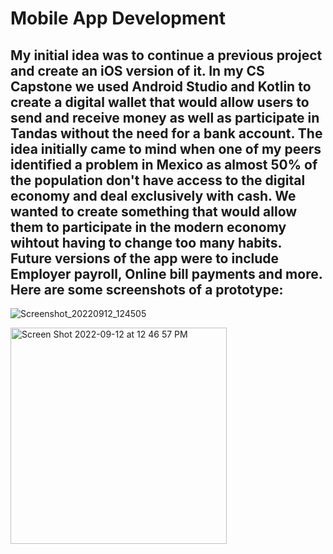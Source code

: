 # Mobile App Development

## My initial idea was to continue a previous project and create an iOS version of it. In my CS Capstone we used Android Studio and Kotlin to create a digital wallet that would allow users to send and receive money as well as participate in Tandas without the need for a bank account. The idea initially came to mind when one of my peers identified a problem in Mexico as almost 50% of the population don't have access to the digital economy and deal exclusively with cash. We wanted to create something that would allow them to participate in the modern economy wihtout having to change too many habits. Future versions of the app were to include Employer payroll, Online bill payments and more. Here are some screenshots of a prototype:

![Screenshot_20220912_124505](https://user-images.githubusercontent.com/46824091/189734516-fbd4a8ad-da48-4698-9d52-26f3f49167e6.png)

<img width="346" alt="Screen Shot 2022-09-12 at 12 46 57 PM" src="https://user-images.githubusercontent.com/46824091/189734385-70e05a9c-f516-4f63-90b6-f81fbc954804.png">
